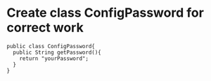 <h1>Create class ConfigPassword for correct work</h1>
<p></p>

```
public class ConfigPassword{
  public String getPassword(){
    return "yourPassword";
  }
}
```
